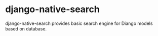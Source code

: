 # django-native-search


django-native-search provides basic search engine for Diango models based on database.

